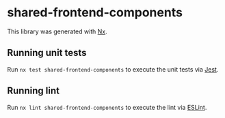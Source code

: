 # shared-frontend-components

This library was generated with [Nx](https://nx.dev).

## Running unit tests

Run `nx test shared-frontend-components` to execute the unit tests via [Jest](https://jestjs.io).

## Running lint

Run `nx lint shared-frontend-components` to execute the lint via [ESLint](https://eslint.org/).
